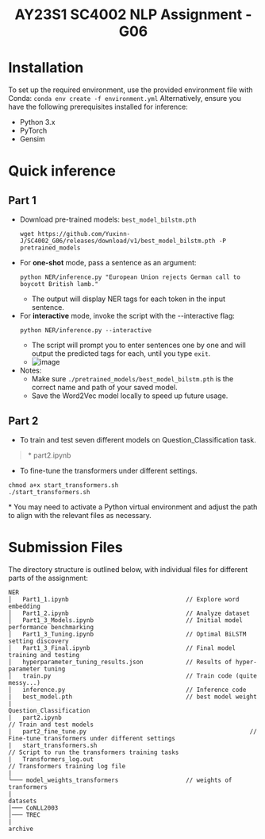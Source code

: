 <div align="center">
  <h1>AY23S1 SC4002 NLP Assignment - G06</h1>
</div>


# Installation
To set up the required environment, use the provided environment file with Conda:
`conda env create -f environment.yml`
Alternatively, ensure you have the following prerequisites installed for inference:
- Python 3.x
- PyTorch
- Gensim

# Quick inference
## Part 1
- Download pre-trained models: `best_model_bilstm.pth` 
  ```
  wget https://github.com/Yuxinn-J/SC4002_G06/releases/download/v1/best_model_bilstm.pth -P pretrained_models
  ```
- For **one-shot** mode, pass a sentence as an argument:
  ```
  python NER/inference.py "European Union rejects German call to boycott British lamb."
  ```
  - The output will display NER tags for each token in the input sentence.
- For **interactive** mode, invoke the script with the --interactive flag:
  ```
  python NER/inference.py --interactive
  ```
  - The script will prompt you to enter sentences one by one and will output the predicted tags for each, until you type `exit`.
  - ![image](https://github.com/Yuxinn-J/SC4002_G06/assets/73170270/5869c062-987e-43c3-8d28-663fc71137e7)
- Notes:
  - Make sure `./pretrained_models/best_model_bilstm.pth` is the correct name and path of your saved model.
  - Save the Word2Vec model locally  to speed up future usage.

## Part 2

- To train and test seven different models on Question_Classification task.

> \* part2.ipynb

- To fine-tune the transformers under different settings.

```
chmod a+x start_transformers.sh
./start_transformers.sh
```

\* You may need to activate a Python virtual environment and adjust the path to align with the relevant files as necessary.

# Submission Files

The directory structure is outlined below, with individual files for different parts of the assignment:

```
NER
│   Part1_1.ipynb                                 // Explore word embedding
│   Part1_2.ipynb                                 // Analyze dataset                 
│   Part1_3_Models.ipynb                          // Initial model performance benchmarking
│   Part1_3_Tuning.ipynb                          // Optimal BiLSTM setting discovery
│   Part1_3_Final.ipynb                           // Final model training and testing
│   hyperparameter_tuning_results.json            // Results of hyper-parameter tuning
│   train.py                                      // Train code (quite messy...)
│   inference.py                                  // Inference code
|   best_model.pth                                // best model weight
|
Question_Classification
|   part2.ipynb																		// Train and test models
|   part2_fine_tune.py								      			// Fine-tune transformers under different settings
|   start_transformers.sh													// Script to run the transformers training tasks
|   Transformers_log.out								 					// Transformers training log file
|   
└─── model_weights_transformers                   // weights of tranformers 
|
datasets
│─── CoNLL2003
│─── TREC
|
archive
```
